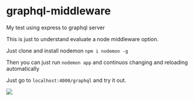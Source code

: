 # graphql-middleware
My test using express to graphql server

This is just to understand evaluate a node middleware option.

Just clone and install nodemon 
```npm i nodemon -g```

Then you can just run ```nodemon app``` and continuos changing and reloading automatically

Just go to ```localhost:4000/graphql``` and try it out.

![](graphql-middleware.gif)